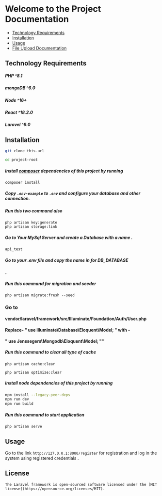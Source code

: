 # Welcome to the Project Documentation

- [Technology Requirements](#Technology-Requirements)
- [Installation](#installation)
- [Usage](#usage)
- [File Upload Documentation](#file-upload-documentation)



## Technology Requirements


##### PHP ^8.1
##### mongoDB ^6.0
##### Node ^16+
##### React ^18.2.0
##### Laravel ^9.0

## Installation

```sh
git clone this-url
```

```sh
cd project-root
```



##### Install [composer](https://getcomposer.org/) dependencies of this project by running

```sh
composer install
```

##### Copy `.env-example` to `.env` and configure your database and other connection.

##### Run this two command also

```shell
php artisan key:generate
php artisan storage:link 
```

##### Go to Your MySql Server and create a Database with a name .
```sh
api_test
```
##### Go to your .env file and copy the name in  for DB_DATABASE

..

##### Run this command for migration and seeder

```shell
php artisan migrate:fresh --seed
```
### Go to
#### vendor/laravel/framework/src/Illuminate/Foundation/Auth/User.php
#### Replace-  " use Illuminate\Database\Eloquent\Model; " with -
#### " use Jenssegers\Mongodb\Eloquent\Model; ""

##### Run this command to clear all type of cache

```shell
php artisan cache:clear
```

```shell
php artisan optimize:clear
```
##### Install node dependencies of this project by running

```sh
npm install --legacy-peer-deps
npm run dev
npm run build
```




##### Run this command to start application

```shell
php artisan serve
```

## Usage

Go to the link  `http://127.0.0.1:8000/register` for registration and log in the system using registered credentials .

## License
```
The Laravel framework is open-sourced software licensed under the [MIT license](https://opensource.org/licenses/MIT).
